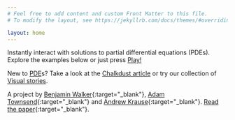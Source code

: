 ```yaml
---
# Feel free to add content and custom Front Matter to this file.
# To modify the layout, see https://jekyllrb.com/docs/themes/#overriding-theme-defaults

layout: home
---
```


Instantly interact with solutions to partial differential equations (PDEs). Explore the examples below or just press [Play!](/sim/)

New to [PDE](https://en.wikipedia.org/wiki/Partial_differential_equation)s? Take a look at the [Chalkdust article](https://chalkdustmagazine.com/regulars/on-the-cover/visual-pde/) or try our collection of [Visual stories](/visual-stories). 

A project by [Benjamin Walker](https://benjaminwalker.info/){:target="_blank"}, [Adam Townsend](https://adamtownsend.com/){:target="_blank"} and [Andrew Krause](https://www.andrewkrause.org/){:target="_blank"}. [Read the paper](https://doi.org/10.1007/s11538-023-01218-4){:target="_blank"}.
